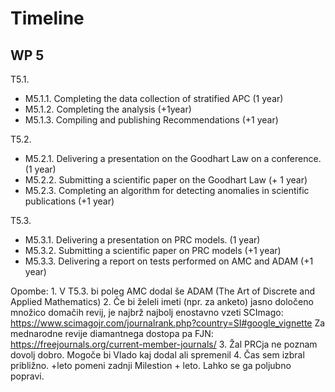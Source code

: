 # Timeline



## WP 5

T5.1.
  - M5.1.1. Completing the data collection of stratified APC (1 year)
  - M5.1.2. Completing the analysis (+1year)
  - M5.1.3. Compiling and publishing Recommendations (+1 year)

T5.2.
  - M5.2.1. Delivering a presentation on the Goodhart Law on a conference.(1 year)
  - M5.2.2. Submitting a scientific paper on the Goodhart Law (+ 1 year)
  - M5.2.3. Completing an algorithm for detecting anomalies in scientific publications (+1 year)

T5.3.
  - M5.3.1. Delivering a presentation on PRC models. (1 year)
  - M5.3.2. Submitting a scientific paper on PRC models (+1 year)
  - M5.3.3. Delivering a report on tests performed on AMC and ADAM (+1 year)

Opombe: 
    1. V T5.3. bi poleg AMC dodal še ADAM (The Art of Discrete and Applied Mathematics) 
    2. Če bi želeli imeti (npr. za anketo) jasno določeno množico domačih revij, je najbrž najbolj enostavno vzeti SCImago: https://www.scimagojr.com/journalrank.php?country=SI#google_vignette
Za mednarodne revije diamantnega dostopa pa FJN: https://freejournals.org/current-member-journals/
    3. Žal PRCja ne poznam dovolj dobro. Mogoče bi Vlado kaj dodal ali spremenil
    4. Čas sem izbral približno. +leto pomeni zadnji Milestion + leto. Lahko se ga poljubno popravi.

